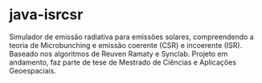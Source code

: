 # java-isrcsr
Simulador de emissão radiativa para emissões solares, compreendendo a teoria de Microbunching e emissão coerente (CSR) e incoerente (ISR). Baseado nos algoritmos de Reuven Ramaty e Synclab. Projeto em andamento, faz parte de tese de Mestrado de Ciências e Aplicações Geoespaciais.
